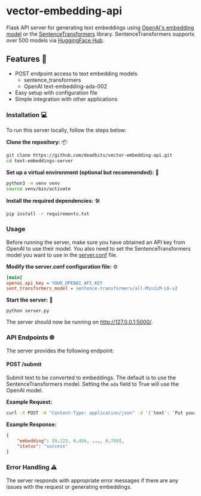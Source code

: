 # vector-embedding-api
Flask API server for generating text embeddings using [OpenAI's embedding model](https://platform.openai.com/docs/guides/embeddings) or the [SentenceTransformers](https://www.sbert.net/) library. SentenceTransformers supports over 500 models via [HuggingFace Hub](https://huggingface.co/sentence-transformers).

## Features 🎯
* POST endpoint access to text embedding models
  * sentence_transformers
  * OpenAI text-embedding-ada-002 
* Easy setup with configuration file
* Simple integration with other applications

### Installation 💻
To run this server locally, follow the steps below:

**Clone the repository:** 📦
```bash
git clone https://github.com/deadbits/vector-embedding-api.git
cd text-embeddings-server
```

**Set up a virtual environment (optional but recommended):** 🐍
```bash
python3 -m venv venv
source venv/bin/activate
```

**Install the required dependencies:** 🛠️
```bash
pip install -r requirements.txt
```

### Usage
Before running the server, make sure you have obtained an API key from OpenAI to use their model. You also need to set the SentenceTransformers model you want to use in the [server.conf](/server.conf) file.

**Modify the server.conf configuration file:** ⚙️
```ini
[main]
openai_api_key = YOUR_OPENAI_API_KEY
sent_transformers_model = sentence-transformers/all-MiniLM-L6-v2
```

**Start the server:** 🚀
```
python server.py
```

The server should now be running on http://127.0.0.1:5000/.


### API Endpoints 🌐
The server provides the following endpoint:

#### POST /submit
Submit text to be converted to embeddings.
The default is to use the SentenceTransformers model.
Setting the `ada` field to True will use the OpenAI model.

**Example Request:**
```bash
curl -X POST -H "Content-Type: application/json" -d '{'text': 'Put your text here', "ada": true}' http://127.0.0.1:5000/submit
```

**Example Response:**
```json
{
    "embedding": [0.123, 0.456, ..., 0.789],
    "status": "success"
}
```

### Error Handling ⚠️
The server responds with appropriate error messages if there are any issues with the request or generating embeddings.
